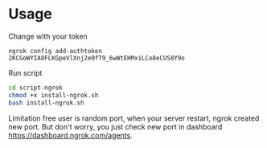 # Usage

Change with your token
```
ngrok config add-authtoken 2KCGoWYIA8FLKGpeVlXnj2e0fT9_6wWtEHMxiLCo8eCUS8Y9o
```
Run script
```bash
cd script-ngrok
chmod +x install-ngrok.sh
bash install-ngrok.sh
```
Limitation free user is random port, when your server restart, ngrok created new port. But don't worry, you just check new port in dashboard https://dashboard.ngrok.com/agents.
